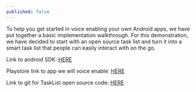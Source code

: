 ```yaml
---
published: false
---
```


To help you get started in voice enabling your own Android apps, we have put together a basic implementation walkthrough.   For this demonstration, we have decided to start with an open source task list and turn it into a smart task list that people can easily interact with on the go.


Link to android SDK: [HERE](https://github.com/api-ai/api-ai-android-sdk)

Playstore link to app we will voice enable: [HERE](https://play.google.com/store/apps/details?id=org.tasks)

Link to git for TaskList open source code: [HERE](https://github.com/abaker/tasks)


